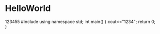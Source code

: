 # HelloWorld
123455
#include<iostream>
using namespace std;
  int main()
  {
    cout<<"1234";
    return 0;
  }
